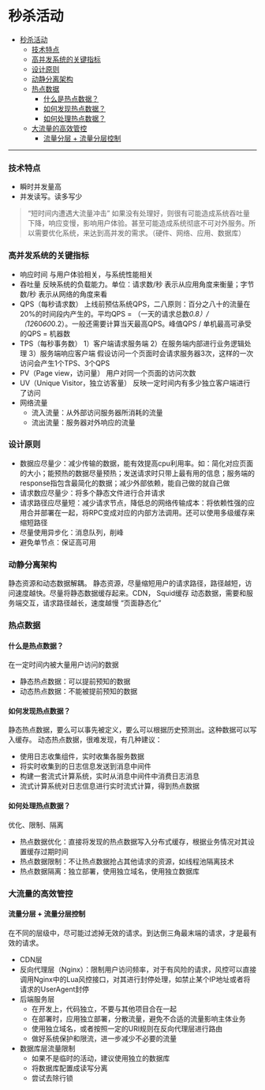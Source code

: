 # 秒杀活动

- [秒杀活动](#秒杀活动)
    - [技术特点](#技术特点)
    - [高并发系统的关键指标](#高并发系统的关键指标)
    - [设计原则](#设计原则)
    - [动静分离架构](#动静分离架构)
    - [热点数据](#热点数据)
      - [什么是热点数据？](#什么是热点数据)
      - [如何发现热点数据？](#如何发现热点数据)
      - [如何处理热点数据？](#如何处理热点数据)
    - [大流量的高效管控](#大流量的高效管控)
      - [流量分层 + 流量分层控制](#流量分层--流量分层控制)

---

### 技术特点
- 瞬时并发量高
- 并发读写。读多写少
> “短时间内遭遇大流量冲击” 如果没有处理好，则很有可能造成系统吞吐量下降，响应变慢，影响用户体验。甚至可能造成系统彻底不可对外服务。所以需要优化系统，来达到高并发的需求。（硬件、网络、应用、数据库）

### 高并发系统的关键指标
- 响应时间
与用户体验相关，与系统性能相关
- 吞吐量
反映系统的负载能力。单位：请求数/秒 表示从应用角度来衡量；字节数/秒 表示从网络的角度来看
- QPS（每秒请求数）
上线前预估系统QPS，二八原则：百分之八十的流量在20%的时间段内产生的。平均QPS = （一天的请求总数*0.8）/（12*60*60*0.2）。一般还需要计算当天最高QPS。峰值QPS / 单机最高可承受的QPS = 机器数
- TPS（每秒事务数）
1）客户端请求服务端
2）在服务端内部进行业务逻辑处理
3）服务端响应客户端
假设访问一个页面时会请求服务器3次，这样的一次访问会产生1个TPS、3个QPS
- PV（Page view，访问量）
用户对同一个页面的访问次数
- UV（Unique Visitor，独立访客量）
反映一定时间内有多少独立客户端进行了访问
- 网络流量
  - 流入流量：从外部访问服务器所消耗的流量
  - 流出流量：服务器对外响应的流量

### 设计原则
- 数据应尽量少：减少传输的数据，能有效提高cpu利用率。如：简化对应页面的大小；能预热的数据尽量预热；发送请求时只带上最有用的信息；服务端的response指包含最简化的数据；减少外部依赖，能自己做的就自己做
- 请求数应尽量少：将多个静态文件进行合并请求
- 请求路径应尽量短：减少请求节点，降低总的网络传输成本：将依赖性强的应用合并部署在一起，将RPC变成对应的内部方法调用。还可以使用多级缓存来缩短路径
- 尽量使用异步化：消息队列，削峰
- 避免单节点：保证高可用

### 动静分离架构
静态资源和动态数据解耦。
静态资源，尽量缩短用户的请求路径，路径越短，访问速度越快。尽量将静态数据缓存起来。CDN， Squid缓存
动态数据，需要和服务端交互，请求路径越长，速度越慢
“页面静态化”

### 热点数据

#### 什么是热点数据？
在一定时间内被大量用户访问的数据
- 静态热点数据：可以提前预知的数据
- 动态热点数据：不能被提前预知的数据

#### 如何发现热点数据？
静态热点数据，要么可以事先被定义，要么可以根据历史预测出。这种数据可以写入缓存。
动态热点数据，很难发现，有几种建议：
- 使用日志收集组件，实时收集各服务数据
- 将实时收集到的日志信息发送到消息中间件
- 构建一套流式计算系统，实时从消息中间件中消费日志消息
- 流式计算系统对日志信息进行实时流式计算，得到热点数据

#### 如何处理热点数据？
优化、限制、隔离
- 热点数据优化：直接将发现的热点数据写入分布式缓存，根据业务情况对其设置缓存过期时间
- 热点数据限制：不让热点数据抢占其他请求的资源，如线程池隔离技术
- 热点数据隔离：独立部署，使用独立域名，使用独立数据库

### 大流量的高效管控

#### 流量分层 + 流量分层控制
在不同的层级中，尽可能过滤掉无效的请求。到达倒三角最末端的请求，才是最有效的请求。
- CDN层
- 反向代理层（Nginx）：限制用户访问频率，对于有风险的请求，风控可以直接调用Nginx中的Lua风控接口，对其进行封停处理，如禁止某个IP地址或者将请求的UserAgent封停
- 后端服务层
  - 在开发上，代码独立，不要与其他项目合在一起
  - 在部署时，应用独立部署，分散流量，避免不合适的流量影响主体业务
  - 使用独立域名，或者按照一定的URl规则在反向代理层进行路由
  - 做好系统保护和限流，进一步减少不必要的流量
- 数据库层流量限制
  - 如果不是临时的活动，建议使用独立的数据库
  - 将数据库配置成读写分离
  - 尝试去除行锁
